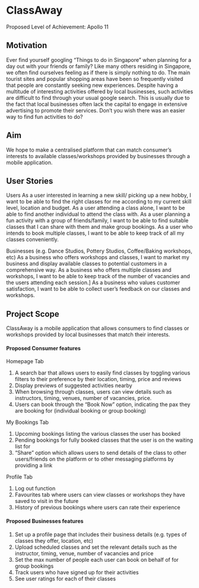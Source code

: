 # ClassAway

Proposed Level of Achievement: Apollo 11

## Motivation
Ever find yourself googling “Things to do in Singapore” when planning for a day out with your friends or family? Like many others residing in Singapore, we often find ourselves feeling as if there is simply nothing to do. The main tourist sites and popular shopping areas have been so frequently visited that people are constantly seeking new experiences. Despite having a multitude of interesting activities offered by local businesses, such activities are difficult to find through your usual google search. This is usually due to the fact that local businesses often lack the capital to engage in extensive advertising to promote their services. Don’t you wish there was an easier way to find fun activities to do?

## Aim
We hope to make a centralised platform that can match consumer’s interests to available classes/workshops provided by businesses through a mobile application.

## User Stories
Users
As a user interested in learning a new skill/ picking up a new hobby, I want to be able to find the right classes for me according to my current skill level, location and budget.
As a user attending a class alone, I want to be able to find another individual to attend the class with.
As a user planning a fun activity with a group of friends/family, I want to be able to find suitable classes that I can share with them and make group bookings.
As a user who intends to book multiple classes, I want to be able to keep track of all my classes conveniently.


Businesses (e.g. Dance Studios, Pottery Studios, Coffee/Baking workshops, etc) 
As a business who offers workshops and classes, I want to market my business and display available classes to potential customers in a comprehensive way.
As a business who offers multiple classes and workshops, I want to be able to keep track of the number of vacancies and the users attending each session.]
As a business who values customer satisfaction, I want to be able to collect user’s feedback on our classes and workshops.

## Project Scope
ClassAway is a mobile application that allows consumers to find classes or workshops provided by local businesses that match their interests.

#### Proposed Consumer features

Homepage Tab
1. A search bar that allows users to easily find classes by toggling various filters to their preference by their location, timing, price and reviews
2. Display previews of suggested activities nearby
3. When browsing through classes, users can view details such as instructors, timing, venues, number of vacancies, price.
4. Users can book through the “Book Now” option, indicating the pax they are booking for (individual booking or group booking)

My Bookings Tab 
1. Upcoming bookings listing the various classes the user has booked
2. Pending bookings for fully booked classes that the user is on the waiting list for
3. “Share” option which allows users to send details of the class to other users/friends on the platform or to other messaging platforms by providing a link

Profile Tab
1. Log out function
2. Favourites tab where users can view classes or workshops they have saved to visit in the future
3. History of previous bookings where users can rate their experience

#### Proposed Businesses features

1. Set up a profile page that includes their business details (e.g. types of classes they offer, location, etc)
2. Upload scheduled classes and set the relevant details such as the instructor, timing, venue, number of vacancies and price
3. Set the max number of people each user can book on behalf of for group bookings
4. Track users who have signed up for their activities
5. See user ratings for each of their classes
